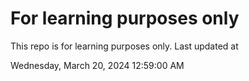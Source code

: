 # For learning purposes only
This repo is for learning purposes only.
Last updated at

Wednesday, March 20, 2024 12:59:00 AM

